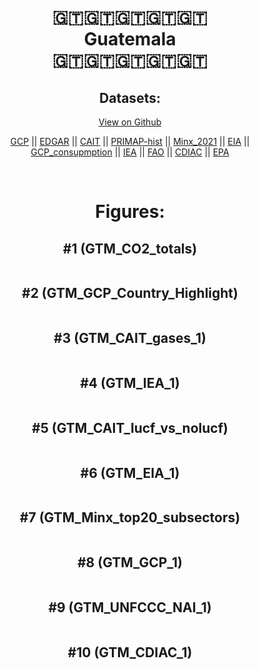 
<center>
<h1 align="center">
🇬🇹🇬🇹🇬🇹🇬🇹🇬🇹
<br>
Guatemala
<br>
🇬🇹🇬🇹🇬🇹🇬🇹🇬🇹
</h1>
<h2>Datasets:</h2>
<p><a href="https://github.com/dquintani/GreenhouseData/tree/master/country_data/GTM_Guatemala/data">View on Github</a>
<br></p><p><a href="data/GTM_GCP.csv">GCP</a> || <a href="data/GTM_EDGAR.csv">EDGAR</a> || <a href="data/GTM_CAIT.csv">CAIT</a> || <a href="data/GTM_PRIMAP-hist.csv">PRIMAP-hist</a> || <a href="data/GTM_Minx_2021.csv">Minx_2021</a> || <a href="data/GTM_EIA.csv">EIA</a> || <a href="data/GTM_GCP_consupmption.csv">GCP_consupmption</a> || <a href="data/GTM_IEA.csv">IEA</a> || <a href="data/GTM_FAO.csv">FAO</a> || <a href="data/GTM_CDIAC.csv">CDIAC</a> || <a href="data/GTM_EPA.csv">EPA</a></p><p><br></p>
<h1>Figures:</h1><h2>#1 (GTM_CO2_totals)</h2>
<p><img alt="" src="figures/GTM_CO2_totals.png" /></p><h2>#2 (GTM_GCP_Country_Highlight)</h2>
<p><img alt="" src="figures/GTM_GCP_Country_Highlight.png" /></p><h2>#3 (GTM_CAIT_gases_1)</h2>
<p><img alt="" src="figures/GTM_CAIT_gases_1.png" /></p><h2>#4 (GTM_IEA_1)</h2>
<p><img alt="" src="figures/GTM_IEA_1.png" /></p><h2>#5 (GTM_CAIT_lucf_vs_nolucf)</h2>
<p><img alt="" src="figures/GTM_CAIT_lucf_vs_nolucf.png" /></p><h2>#6 (GTM_EIA_1)</h2>
<p><img alt="" src="figures/GTM_EIA_1.png" /></p><h2>#7 (GTM_Minx_top20_subsectors)</h2>
<p><img alt="" src="figures/GTM_Minx_top20_subsectors.png" /></p><h2>#8 (GTM_GCP_1)</h2>
<p><img alt="" src="figures/GTM_GCP_1.png" /></p><h2>#9 (GTM_UNFCCC_NAI_1)</h2>
<p><img alt="" src="figures/GTM_UNFCCC_NAI_1.png" /></p><h2>#10 (GTM_CDIAC_1)</h2>
<p><img alt="" src="figures/GTM_CDIAC_1.png" /></p>